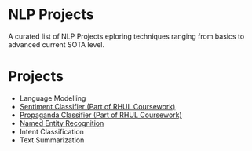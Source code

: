 # NLP Projects

A curated list of NLP Projects eploring techniques ranging from basics to advanced current SOTA level.

# Projects
- Language Modelling 
- [Sentiment Classifier (Part of RHUL Coursework)](https://github.com/sekhar989/NLP-Projects/tree/main/Sentiment%20Classifier)
- [Propaganda Classifier (Part of RHUL Coursework)](https://github.com/sekhar989/NLP-Projects/tree/main/Propaganda%20Classifier)
- [Named Entity Recognition](https://github.com/sekhar989/NLP-Projects/tree/main/NER%20Tagger)
- Intent Classification
- Text Summarization
